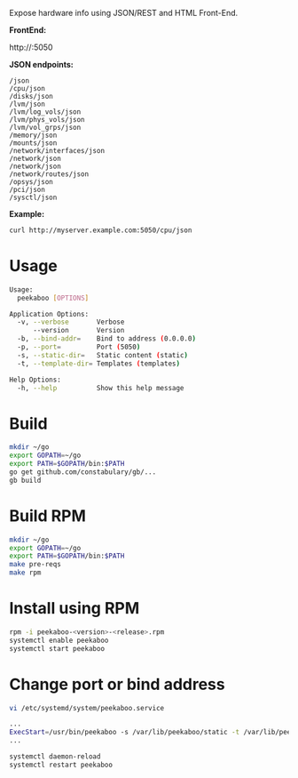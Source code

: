 Expose hardware info using JSON/REST and HTML Front-End.

**FrontEnd:**

http://<myserver>:5050

**JSON endpoints:**

```
/json
/cpu/json
/disks/json
/lvm/json
/lvm/log_vols/json
/lvm/phys_vols/json
/lvm/vol_grps/json
/memory/json
/mounts/json
/network/interfaces/json
/network/json
/network/json
/network/routes/json
/opsys/json
/pci/json
/sysctl/json
```

**Example:**

```bash
curl http://myserver.example.com:5050/cpu/json
```

# Usage

```bash
Usage:
  peekaboo [OPTIONS]

Application Options:
  -v, --verbose       Verbose
      --version       Version
  -b, --bind-addr=    Bind to address (0.0.0.0)
  -p, --port=         Port (5050)
  -s, --static-dir=   Static content (static)
  -t, --template-dir= Templates (templates)

Help Options:
  -h, --help          Show this help message
```

# Build

```bash
mkdir ~/go
export GOPATH=~/go
export PATH=$GOPATH/bin:$PATH
go get github.com/constabulary/gb/...
gb build
```

# Build RPM

```bash
mkdir ~/go
export GOPATH=~/go
export PATH=$GOPATH/bin:$PATH
make pre-reqs
make rpm
```

# Install using RPM

```bash
rpm -i peekaboo-<version>-<release>.rpm
systemctl enable peekaboo
systemctl start peekaboo
```

# Change port or bind address

```bash
vi /etc/systemd/system/peekaboo.service

...
ExecStart=/usr/bin/peekaboo -s /var/lib/peekaboo/static -t /var/lib/peekaboo/templates -b <bind addr.> -p <port>
...

systemctl daemon-reload
systemctl restart peekaboo
```
